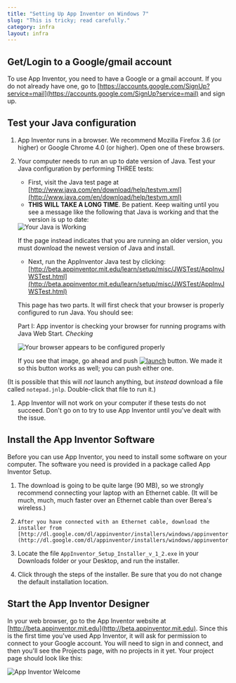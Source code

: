 ```yaml
---
title: "Setting Up App Inventor on Windows 7"
slug: "This is tricky; read carefully."
category: infra
layout: infra
---
```


## Get/Login to a Google/gmail account

To use App Inventor, you need to have a Google or a gmail account.  If you do not already have one, go to [https://accounts.google.com/SignUp?service=mail](https://accounts.google.com/SignUp?service=mail) and sign up.

## Test your Java configuration

1. App Inventor runs in a browser.  We recommend Mozilla Firefox 3.6 (or higher) or Google Chrome 4.0 (or higher).  Open one of these browsers.
1. Your computer needs to run an up to date version of Java. Test your Java configuration by performing THREE tests:
    * First, visit the Java test page at [http://www.java.com/en/download/help/testvm.xml](http://www.java.com/en/download/help/testvm.xml) 
    * **THIS WILL TAKE A LONG TIME**. Be patient. Keep waiting until you see a message like the following that Java is working and that the version is up to date:
    
    <img src="{{site.base}}/images/java-is-working.png" alt="Your Java is Working"/>
	
    If the page instead indicates that you are running an older version, you must download the newest version of Java and install.
	
    * Next, run the AppInventor Java test by clicking: 
	[http://beta.appinventor.mit.edu/learn/setup/misc/JWSTest/AppInvJWSTest.html](http://beta.appinventor.mit.edu/learn/setup/misc/JWSTest/AppInvJWSTest.html)
	
	This page has two parts.  It will first check that your browser is properly configured to run Java.  You should see:
	
	Part I: App inventor is checking your browser for running programs with Java Web Start. _Checking_
	
	<img src="{{site.base}}/images/browser-config-good.png" alt="Your browser appears to be configured properly"/>



	
	If you see that image, go ahead and push  <a href="http://beta.appinventor.mit.edu/learn/setup/misc/JWSTest/notepad.jnlp"><img src="{{site.base}}/images/java-launch.png" alt="launch" /></a> button. We made it so this button works as well; you can push either one. 

  (It is possible that this will *not* launch anything, but *instead* download a file called <code>notepad.jnlp</code>. Double-click that file to run it.)


1. App Inventor will not work on your computer if these tests do not succeed. Don't go on to try to use App Inventor until you've dealt with the issue.

## Install the App Inventor Software

Before you can use App Inventor, you need to install some software on your computer. The software you need is provided in a package called App Inventor Setup.

1. The download is going to be quite large (90 MB), so we strongly recommend connecting your laptop with an Ethernet cable.  (It will be much, much, much faster over an Ethernet cable than over Berea's wireless.)

1.     After you have connected with an Ethernet cable, download the installer from [http://dl.google.com/dl/appinventor/installers/windows/appinventor_setup_installer\_v\_1\_2.exe](http://dl.google.com/dl/appinventor/installers/windows/appinventor_setup_installer_v_1_2.exe)

1. Locate the file <code>AppInventor_Setup_Installer_v_1_2.exe</code> in your Downloads folder or your Desktop, and run the installer.

1. Click through the steps of the installer. Be sure that you do not change the default installation location. 

## Start the App Inventor Designer

In your web browser, go to the App Inventor website at [http://beta.appinventor.mit.edu](http://beta.appinventor.mit.edu).
Since this is the first time you've used App Inventor, it will ask for permission to connect to your Google account.  You will need to sign in and connect, and then you'll see the Projects page, with no projects in it yet. Your project page should look like this:

<img src="{{site.base}}/images/app-inventor-projects.png" alt="App Inventor Welcome"/>
